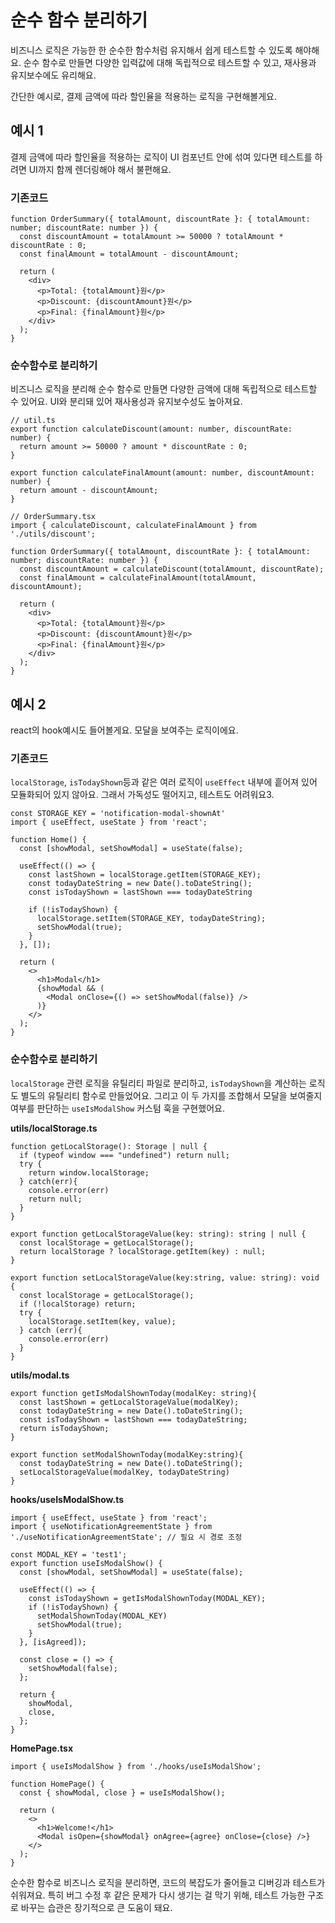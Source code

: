# 순수 함수 분리하기

비즈니스 로직은 가능한 한 순수한 함수처럼 유지해서 쉽게 테스트할 수 있도록 해야해요. 순수 함수로 만들면 다양한 입력값에 대해 독립적으로 테스트할 수 있고, 재사용과 유지보수에도 유리해요.

간단한 예시로, 결제 금액에 따라 할인율을 적용하는 로직을 구현해볼게요.

## 예시 1

결제 금액에 따라 할인율을 적용하는 로직이 UI 컴포넌트 안에 섞여 있다면 테스트를 하려면 UI까지 함께 렌더링해야 해서 불편해요.

### 기존코드
```tsx
function OrderSummary({ totalAmount, discountRate }: { totalAmount: number; discountRate: number }) {
  const discountAmount = totalAmount >= 50000 ? totalAmount * discountRate : 0;
  const finalAmount = totalAmount - discountAmount;

  return (
    <div>
      <p>Total: {totalAmount}원</p>
      <p>Discount: {discountAmount}원</p>
      <p>Final: {finalAmount}원</p>
    </div>
  );
}

```

### 순수함수로 분리하기
비즈니스 로직을 분리해 순수 함수로 만들면 다양한 금액에 대해 독립적으로 테스트할 수 있어요. UI와 분리돼 있어 재사용성과 유지보수성도 높아져요.

```tsx
// util.ts
export function calculateDiscount(amount: number, discountRate: number) {
  return amount >= 50000 ? amount * discountRate : 0;
}

export function calculateFinalAmount(amount: number, discountAmount: number) {
  return amount - discountAmount;
}
```
```tsx
// OrderSummary.tsx
import { calculateDiscount, calculateFinalAmount } from './utils/discount';

function OrderSummary({ totalAmount, discountRate }: { totalAmount: number; discountRate: number }) {
  const discountAmount = calculateDiscount(totalAmount, discountRate);
  const finalAmount = calculateFinalAmount(totalAmount, discountAmount);

  return (
    <div>
      <p>Total: {totalAmount}원</p>
      <p>Discount: {discountAmount}원</p>
      <p>Final: {finalAmount}원</p>
    </div>
  );
}
```

## 예시 2
react의 hook예시도 들어볼게요. 모달을 보여주는 로직이에요.

### 기존코드
`localStorage`, `isTodayShown`등과 같은 여러 로직이 `useEffect` 내부에 흩어져 있어 모듈화되어 있지 않아요. 그래서 가독성도 떨어지고, 테스트도 어려워요3.

```tsx
const STORAGE_KEY = 'notification-modal-shownAt'
import { useEffect, useState } from 'react';

function Home() {
  const [showModal, setShowModal] = useState(false);
  
  useEffect(() => {
    const lastShown = localStorage.getItem(STORAGE_KEY);
    const todayDateString = new Date().toDateString();
    const isTodayShown = lastShown === todayDateString
    
    if (!isTodayShown) {
      localStorage.setItem(STORAGE_KEY, todayDateString);
      setShowModal(true);
    }
  }, []);

  return (
    <>
      <h1>Modal</h1>
      {showModal && (
        <Modal onClose={() => setShowModal(false)} />
      )}
    </>
  );
}

```

### 순수함수로 분리하기
`localStorage` 관련 로직을 유틸리티 파일로 분리하고, `isTodayShown`을 계산하는 로직도 별도의 유틸리티 함수로 만들었어요. 그리고 이 두 가지를 조합해서 모달을 보여줄지 여부를 판단하는 `useIsModalShow` 커스텀 훅을 구현했어요.  

**utils/localStorage.ts**
```tsx 
function getLocalStorage(): Storage | null {
  if (typeof window === "undefined") return null;
  try {
    return window.localStorage;
  } catch(err){
    console.error(err)
    return null;
  }
}

export function getLocalStorageValue(key: string): string | null {
  const localStorage = getLocalStorage();
  return localStorage ? localStorage.getItem(key) : null;
}

export function setLocalStorageValue(key:string, value: string): void {
  const localStorage = getLocalStorage();
  if (!localStorage) return;
  try {
    localStorage.setItem(key, value);
  } catch (err){
    console.error(err)
  }
}
```

**utils/modal.ts**
```tsx 
export function getIsModalShownToday(modalKey: string){
  const lastShown = getLocalStorageValue(modalKey);
  const todayDateString = new Date().toDateString();
  const isTodayShown = lastShown === todayDateString;
  return isTodayShown;
}

export function setModalShownToday(modalKey:string){
  const todayDateString = new Date().toDateString();
  setLocalStorageValue(modalKey, todayDateString)
}
```

**hooks/useIsModalShow.ts**
```tsx
import { useEffect, useState } from 'react';
import { useNotificationAgreementState } from './useNotificationAgreementState'; // 필요 시 경로 조정

const MODAL_KEY = 'test1';
export function useIsModalShow() {
  const [showModal, setShowModal] = useState(false);

  useEffect(() => {
    const isTodayShown = getIsModalShownToday(MODAL_KEY);
    if (!isTodayShown) {
      setModalShownToday(MODAL_KEY)
      setShowModal(true);
    }
  }, [isAgreed]);

  const close = () => {
    setShowModal(false);
  };

  return {
    showModal,
    close,
  };
}
```

**HomePage.tsx**
```tsx
import { useIsModalShow } from './hooks/useIsModalShow';

function HomePage() {
  const { showModal, close } = useIsModalShow();

  return (
    <>
      <h1>Welcome!</h1>
      <Modal isOpen={showModal} onAgree={agree} onClose={close} />}
    </>
  );
}
```

순수한 함수로 비즈니스 로직을 분리하면, 코드의 복잡도가 줄어들고 디버깅과 테스트가 쉬워져요. 특히 버그 수정 후 같은 문제가 다시 생기는 걸 막기 위해, 테스트 가능한 구조로 바꾸는 습관은 장기적으로 큰 도움이 돼요.
